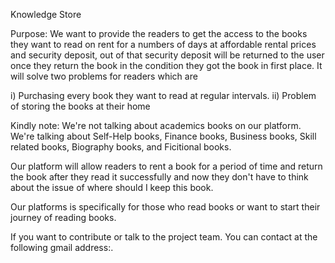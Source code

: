 Knowledge Store

 Purpose: We want to provide the readers to get the access to the books they want to read on rent for a numbers of days at affordable rental prices and security deposit, out of that security deposit will be returned to the user once they return the book in the condition they got the book in first place. It will solve two problems for readers which are 

 i) Purchasing every book they want to read at regular intervals.
 ii) Problem of storing the books at their home

  Kindly note: We're not talking about academics books on our platform. We're talking about Self-Help books, Finance books, Business books, Skill related books, Biography books, and Ficitional books.  

 Our platform will allow readers to rent a book for a period of time and return the book after they read it successfully and now they don't have to think about the issue of where should I keep this book.

 Our platforms is specifically for those who read books or want to start their journey of reading books.

 If you want to contribute or talk to the project team. You can contact at the following gmail address:.
